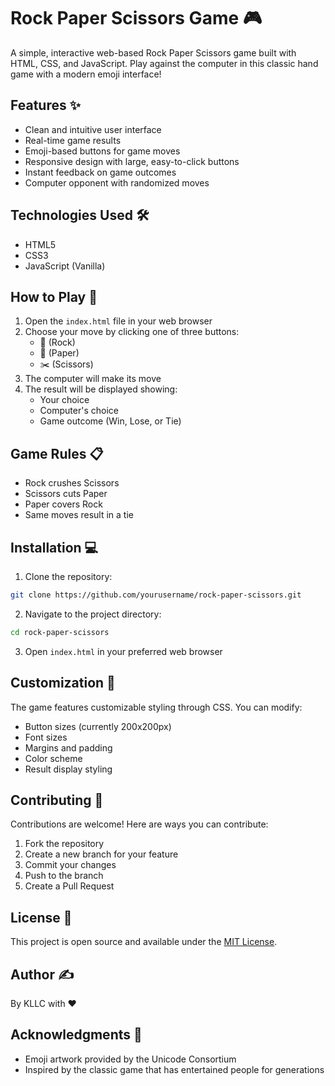 # Rock Paper Scissors Game 🎮

A simple, interactive web-based Rock Paper Scissors game built with HTML, CSS, and JavaScript. Play against the computer in this classic hand game with a modern emoji interface!

## Features ✨

- Clean and intuitive user interface
- Real-time game results
- Emoji-based buttons for game moves
- Responsive design with large, easy-to-click buttons
- Instant feedback on game outcomes
- Computer opponent with randomized moves

## Technologies Used 🛠️

- HTML5
- CSS3
- JavaScript (Vanilla)

## How to Play 🎯

1. Open the `index.html` file in your web browser
2. Choose your move by clicking one of three buttons:
   - 🗿 (Rock)
   - 📄 (Paper)
   - ✂️ (Scissors)
3. The computer will make its move
4. The result will be displayed showing:
   - Your choice
   - Computer's choice 
   - Game outcome (Win, Lose, or Tie)

## Game Rules 📋

- Rock crushes Scissors
- Scissors cuts Paper
- Paper covers Rock
- Same moves result in a tie

## Installation 💻

1. Clone the repository:
```bash
git clone https://github.com/yourusername/rock-paper-scissors.git
```

2. Navigate to the project directory:
```bash
cd rock-paper-scissors
```

3. Open `index.html` in your preferred web browser

## Customization 🎨

The game features customizable styling through CSS. You can modify:

- Button sizes (currently 200x200px)
- Font sizes
- Margins and padding
- Color scheme
- Result display styling

## Contributing 🤝

Contributions are welcome! Here are ways you can contribute:

1. Fork the repository
2. Create a new branch for your feature
3. Commit your changes
4. Push to the branch
5. Create a Pull Request

## License 📝

This project is open source and available under the [MIT License](LICENSE).

## Author ✍️

By KLLC with ❤️

## Acknowledgments 🙏

- Emoji artwork provided by the Unicode Consortium
- Inspired by the classic game that has entertained people for generations
